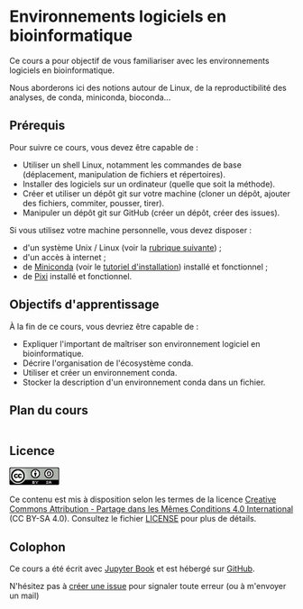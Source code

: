 # Environnements logiciels en bioinformatique

Ce cours a pour objectif de vous familiariser avec les environnements logiciels en bioinformatique.

Nous aborderons ici des notions autour de Linux, de la reproductibilité des analyses, de conda, miniconda, bioconda...

## Prérequis

Pour suivre ce cours, vous devez être capable de :

- Utiliser un shell Linux, notamment les commandes de base (déplacement, manipulation de fichiers et répertoires).
- Installer des logiciels sur un ordinateur (quelle que soit la méthode).
- Créer et utiliser un dépôt git sur votre machine (cloner un dépôt, ajouter des fichiers, commiter, pousser, tirer).
- Manipuler un dépôt git sur GitHub (créer un dépôt, créer des issues).

Si vous utilisez votre machine personnelle, vous devez disposer :
- d'un système Unix / Linux (voir la [rubrique suivante](linux)) ;
- d'un accès à internet ;
- de [Miniconda](https://docs.anaconda.com/miniconda/) (voir le [tutoriel d'installation](https://python.sdv.u-paris.fr/annexe_B_install_python/)) installé et fonctionnel ;
- de [Pixi](https://pixi.sh/latest/) installé et fonctionnel.


## Objectifs d'apprentissage

À la fin de ce cours, vous devriez être capable de :

- Expliquer l'important de maîtriser son environnement logiciel en bioinformatique.
- Décrire l'organisation de l'écosystème conda.
- Utiliser et créer un environnement conda.
- Stocker la description d'un environnement conda dans un fichier.


## Plan du cours

```{tableofcontents}
```


## Licence

![](img/CC-BY-SA.png)

Ce contenu est mis à disposition selon les termes de la licence [Creative Commons Attribution - Partage dans les Mêmes Conditions 4.0 International](https://creativecommons.org/licenses/by-sa/4.0/deed.fr) (CC BY-SA 4.0). Consultez le fichier [LICENSE](../LICENSE) pour plus de détails.


## Colophon

Ce cours a été écrit avec [Jupyter Book](https://jupyterbook.org/en/stable/intro.html) et est hébergé sur [GitHub](https://github.com/pierrepo/env-logiciels-bioinfo).

N'hésitez pas à [créer une issue](https://github.com/pierrepo/env-logiciels-bioinfo/issues/new/) pour signaler toute erreur (ou à m'envoyer un mail)
